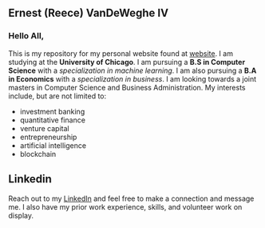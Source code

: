 ## Ernest (Reece) VanDeWeghe IV

### Hello All,
  This is my repository for my personal website found at [website](ernestvandeweghe.com). I am studying at the **University of Chicago**. I am pursuing a **B.S in Computer Science** with a *specialization in machine learning*. I am also pursuing a **B.A in Economics** with a *specialization in business*. I am looking towards a joint masters in Computer Science and Business Administration. My interests include, but are not limited to: 
 - investment banking
 - quantitative finance
 - venture capital
 - entrepreneurship
 - artificial intelligence
 - blockchain

## Linkedin
 Reach out to my [LinkedIn](https://www.linkedin.com/in/reece-vandeweghe/) and feel free to make a connection and message me. I also have my prior work experience, skills, and volunteer work on display. 
 
